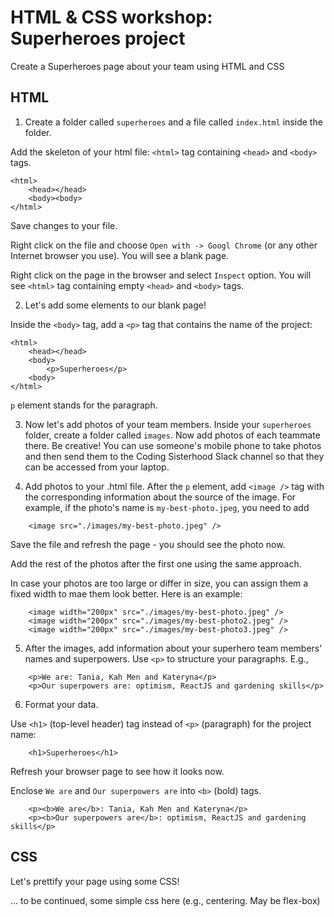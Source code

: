 # HTML & CSS workshop: Superheroes project

Create a Superheroes page about your team using HTML and CSS

## HTML

1. Create a folder called `superheroes` and a file called `index.html` inside the folder.

Add the skeleton of your html file: `<html>` tag containing `<head>` and `<body>` tags.

```
<html>
    <head></head>
    <body><body>
</html>
```

Save changes to your file.

Right click on the file and choose `Open with -> Googl Chrome` (or any other Internet browser you use). You will see a blank page.

Right click on the page in the browser and select `Inspect` option. You will see `<html>` tag containing empty `<head>` and `<body>` tags.

2. Let's add some elements to our blank page!

Inside the `<body>` tag, add a `<p>` tag that contains the name of the project:

```
<html>
    <head></head>
    <body>
        <p>Superheroes</p>
    <body>
</html>
```

`p` element stands for the paragraph.

3. Now let's add photos of your team members. Inside your `superheroes` folder, create a folder called `images`. Now add photos of each teammate there. Be creative! You can use someone's mobile phone to take photos and then send them to the Coding Sisterhood Slack channel so that they can be accessed from your laptop.

4. Add photos to your .html file. After the `p` element, add `<image />` tag with the corresponding information about the source of the image. For example, if the photo's name is `my-best-photo.jpeg`, you need to add

```
    <image src="./images/my-best-photo.jpeg" />
```

Save the file and refresh the page - you should see the photo now.

Add the rest of the photos after the first one using the same approach.

In case your photos are too large or differ in size, you can assign them a fixed width to mae them look better. Here is an example:

```
    <image width="200px" src="./images/my-best-photo.jpeg" />
    <image width="200px" src="./images/my-best-photo2.jpeg" />
    <image width="200px" src="./images/my-best-photo3.jpeg" />
```

5. After the images, add information about your superhero team members' names and superpowers. Use `<p>` to structure your paragraphs. E.g.,

```
    <p>We are: Tania, Kah Men and Kateryna</p>
    <p>Our superpowers are: optimism, ReactJS and gardening skills</p>
```

6. Format your data.

Use `<h1>` (top-level header) tag instead of `<p>` (paragraph) for the project name:

```
    <h1>Superheroes</h1>
```

Refresh your browser page to see how it looks now.

Enclose `We are` and `Our superpowers are` into `<b>` (bold) tags.

```
    <p><b>We are</b>: Tania, Kah Men and Kateryna</p>
    <p><b>Our superpowers are</b>: optimism, ReactJS and gardening skills</p>
```

## CSS

Let's prettify your page using some CSS!

... to be continued, some simple css here (e.g., centering. May be flex-box)
